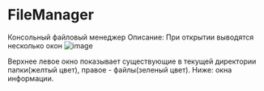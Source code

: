 # FileManager
Консольный файловый менеджер
Описание: 
При открытии выводятся несколько окон
![image](https://user-images.githubusercontent.com/89041767/135588925-9bc7166e-b68c-4fc5-9bb0-1814021afd24.png)

Верхнее левое окно показывает существующие в текущей директории папки(желтый цвет), правое - файлы(зеленый цвет).
Ниже: окна информации.
